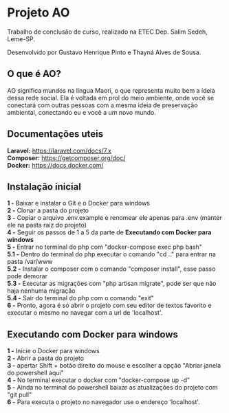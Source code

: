 # Projeto AO

Trabalho de conclusão de curso, realizado na ETEC Dep. Salim Sedeh, Leme-SP.

Desenvolvido por Gustavo Henrique Pinto e Thayná Alves de Sousa.

## O que é AO?

AO significa mundos na língua Maori, o que representa muito bem a ideia dessa rede social. Ela é voltada em prol do meio ambiente, onde você se conectará com outras pessoas com a mesma ideia de preservação ambiental, conectando eu e você a um novo mundo.

## Documentações uteis

**Laravel:** https://laravel.com/docs/7.x <br/>
**Composer:** https://getcomposer.org/doc/ <br/>
**Docker:** https://docs.docker.com/ <br/>

## Instalação inicial

**1 -** Baixar e instalar o Git e o Docker para windows <br/>
**2 -** Clonar a pasta do projeto <br/>
**3 -** Copiar o arquivo .env.example e renomear ele apenas para .env (manter ele na pasta raiz do projeto) <br/>
**4 -** Seguir os passos de 1 a 5 da parte de **Executando com Docker para windows** <br/>
**5 -** Entrar no terminal do php com "docker-compose exec php bash" <br/>
    **5.1 -** Dentro do terminal do php executar o comando "cd .." para entrar na pasta /var/www <br/>
    **5.2 -** Instalar o composer com o comando "composer install", esse passo pode demorar <br/>
    **5.3 -** Executar as migrações com "php artisan migrate", pode ser que não haja nenhuma migração <br/>
    **5.4 -** Sair do terminal do php com o comando "exit" <br/>
**6 -** Pronto, agora é só abrir o projeto com seu editor de textos favorito e executar o mesmo no navegar com a url de 'localhost'. <br/>

## Executando com Docker para windows

**1 -** Inicie o Docker para windows <br/>
**2 -** Abrir a pasta do projeto <br/>
**3 -** apertar Shift + botão direito do mouse e escolher a opção "Abriar janela do powershell aqui" <br/>
**4 -** No terminal executar o docker com "docker-compose up -d" <br/>
**5 -** Ainda no terminal do powershell baixar as atualizações do projeto com "git pull" <br/>
**6 -** Para executa o projeto no navegador use o endereço 'localhost'. <br/>